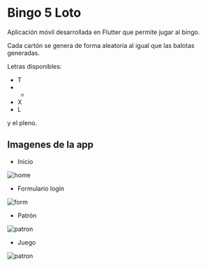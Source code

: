 # Bingo 5 Loto

Aplicación móvil desarrollada en Flutter que permite jugar al bingo.

Cada cartón se genera de forma aleatoria al igual que las balotas generadas.

Letras disponibles:

- T
- +
- X
- L

y el pleno.

## Imagenes de la app

* Inicio

![home](https://user-images.githubusercontent.com/40668021/108092474-c5999680-704a-11eb-9901-427f65f142c9.jpeg)


* Formulario login

![form](https://user-images.githubusercontent.com/40668021/108092575-dba75700-704a-11eb-87fa-25dc6f86e8fa.jpeg)


* Patrón

![patron](https://user-images.githubusercontent.com/40668021/108092650-ebbf3680-704a-11eb-9514-ed813fd1073c.jpeg)


* Juego

![patron](https://user-images.githubusercontent.com/40668021/108092701-f7aaf880-704a-11eb-9ef4-43ba1d2483d4.jpeg)
